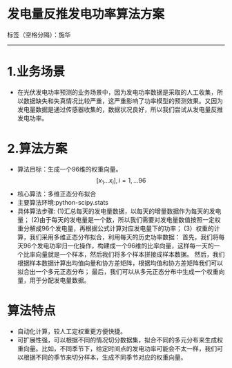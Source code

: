 # 发电量反推发电功率算法方案

标签（空格分隔）：施华

---

# **1.业务场景**
+ 在光伏发电功率预测的业务场景中，因为发电功率数据是采取的人工收集，所以数据缺失和失真情况比较严重，这严重影响了功率模型的预测效果。又因为发电量数据是通过传感器收集的，数据状况良好，所以我们尝试从发电量反推发电功率。

# **2.算法方案**
+ 算法目标：生成一个96维的权重向量。$$[x_{1}...x_{i}],i=1,...96$$
+ 核心算法：多维正态分布拟合
+ 主要算法环境:python-scipy.stats
+ 具体算法步骤:
(1)汇总每天的发电量数据，以每天的增量数据作为每天的发电量；
(2)由于每天的发电量是一个数，所以我们需要对发电量数值按照一定权重分解成96个发电量，再根据公式计算对应发电量下的功率；
(3）权重的计算，我们采用多维正态分布拟合，利用每天的历史功率数据：
首先，我们将每天96个发电功率归一化操作，构建成一个96维的比率向量，这样每一天的一个比率向量就是一个样本，然后我们将多个样本拼接成样本数据。
然后，我们根据样本数据计算出均值向量和协方差矩阵，根据均值和协方差矩阵我们可以拟合出一个多元正态分布；
最后，我们可以从多元正态分布中生成一个权重向量，用于分配发电量数据。

# **算法特点**
+ 自动化计算，较人工定权重更方便快捷。
+ 可扩展性强，可以根据不同的情况切分数据集，拟合不同的多元分布来生成权重向量。比如，不同季节下，给定时间点的发电功率可能会不太一样，我们可以根据不同的季节来切分样本，生成不同季节对应的权重向量。



